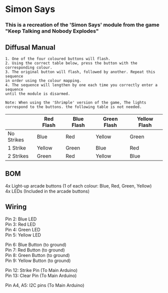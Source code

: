 # Simon Says
### This is a recreation of the 'Simon Says' module from the game "Keep Talking and Nobody Explodes"

## Diffusal Manual
```
1. One of the four coloured buttons will flash.
2. Using the correct table below, press the button with the
corresponding colour.
3. The original button will flash, followed by another. Repeat this sequence
in order using the colour mapping.
4. The sequence will lengthen by one each time you correctly enter a sequence
until the module is disarmed.

Note: When using the 'Shrimple' version of the game, The lights correspond to the buttons. the following table is not needed.
```
|               | Red Flash | Blue Flash | Green Flash | Yellow Flash | 
| ------------- | ------------- | ------------- | ------------- | ------------- | 
| No Strikes  | Blue  | Red | Yellow | Green | 
| 1 Strike  | Yellow  | Green | Blue | Red |
| 2 Strikes  | Green  | Red | Yellow | Blue |

## BOM
4x Light-up arcade buttons (1 of each colour: Blue, Red, Green, Yellow) </br>
4x LEDs (Included in the arcade buttons) </br>

## Wiring
Pin 2: Blue LED</br>
Pin 3: Red LED </br>
Pin 4: Green LED </br>
Pin 5: Yellow LED </br>

Pin 6: Blue Button (to ground) </br>
Pin 7: Red Button (to ground) </br>
Pin 8: Green Button (to ground) </br>
Pin 9: Yellow Button (to ground) </br>

Pin 12: Strike Pin (To Main Arduino) </br>
Pin 13: Clear Pin (To Main Arduino) </br>

Pin A4, A5: I2C pins (To Main Arduino)
